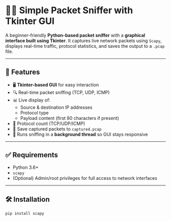 # 🕵️‍♂️ Simple Packet Sniffer with Tkinter GUI

A beginner-friendly **Python-based packet sniffer** with a **graphical interface built using Tkinter**. It captures live network packets using `Scapy`, displays real-time traffic, protocol statistics, and saves the output to a `.pcap` file.

---

## 🧰 Features

- 🖥️ **Tkinter-based GUI** for easy interaction
- 🔍 Real-time packet sniffing (TCP, UDP, ICMP)
- 📊 Live display of:
  - Source & destination IP addresses
  - Protocol type
  - Payload content (first 80 characters if present)
- 🧮 Protocol count (TCP/UDP/ICMP)
- 💾 Save captured packets to `captured.pcap`
- 🧵 Runs sniffing in a **background thread** so GUI stays responsive

---

## ✅ Requirements

- Python 3.6+
- `scapy`
- (Optional) Admin/root privileges for full access to network interfaces

---

## 🛠 Installation

```bash
pip install scapy
